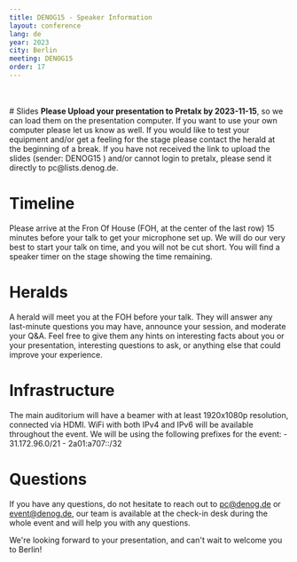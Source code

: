 ```yaml
---
title: DENOG15 - Speaker Information
layout: conference
lang: de
year: 2023
city: Berlin
meeting: DENOG15
order: 17
---
```


<br />
<br />
# Slides
<b>Please Upload your presentation to Pretalx by 2023-11-15</b>, so we can load them on the presentation computer. If you want to use your own computer please let us know as well. If you would like to test your equipment and/or get a feeling for the stage please contact the herald at the beginning of a break.
If you have not received the link to upload the slides (sender: DENOG15 <noreply@pretalx.com>) and/or cannot login to pretalx, please send it directly to pc@lists.denog.de. 

# Timeline
Please arrive at the Fron Of House (FOH, at the center of the last row) 15 minutes before your talk to get your microphone set up. We will do our very best to start your talk on time, and you will not be cut short. You will find a speaker timer on the stage showing the time remaining.

# Heralds
A herald will meet you at the FOH before your talk. They will answer any last-minute questions you may have, announce your session, and moderate your Q&A. Feel free to give them any hints on interesting facts about you or your presentation, interesting questions to ask, or anything else that could improve your experience.

# Infrastructure
The main auditorium will have a beamer with at least 1920x1080p resolution, connected via HDMI. WiFi with both IPv4 and IPv6 will be available throughout the event. We will be using the following prefixes for the event: - 31.172.96.0/21 - 2a01:a707::/32

# Questions
If you have any questions, do not hesitate to reach out to pc@denog.de or event@denog.de, our team is available at the check-in desk during the whole event and will help you with any questions.

We're looking forward to your presentation, and can't wait to welcome you to Berlin!

